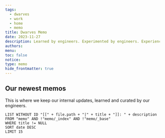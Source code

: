 ```yaml
---
tags:
  - dwarves
  - work
  - home
  - memo
title: Dwarves Memo
date: 2023-11-27
description: Learned by engineers. Experimented by engineers. Experienced by engineers. Written by Dwarves for product craftsmen.
authors: 
menu: 
toc: false
notice: 
type: memo
hide_frontmatter: true
---
```

## Our newest memos

This is where we keep our internal updates, learned and curated by our engineers.

```dataview
LIST WITHOUT ID "[[" + file.path + "|" + title + "]]: " + description
FROM "memo" AND !"memo/_index" AND !"memo/_base"
WHERE title != NULL
SORT date DESC
LIMIT 15
```
